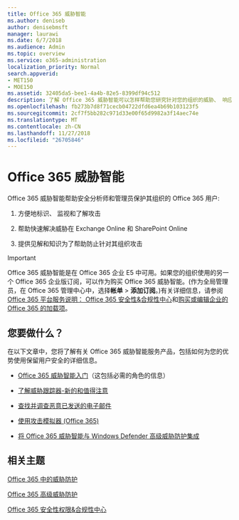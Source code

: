 ```yaml
---
title: Office 365 威胁智能
ms.author: deniseb
author: denisebmsft
manager: laurawi
ms.date: 6/7/2018
ms.audience: Admin
ms.topic: overview
ms.service: o365-administration
localization_priority: Normal
search.appverid:
- MET150
- MOE150
ms.assetid: 32405da5-bee1-4a4b-82e5-8399df94c512
description: 了解 Office 365 威胁智能可以怎样帮助您研究针对您的组织的威胁、 响应恶意软件和网络钓鱼，代表您检测到 Office 365 其他攻击和搜索威胁指标。威胁智能内置于 Office 365 E5 为安全性和遵从性的系统产品。
ms.openlocfilehash: fb273b7d8f71cecb04722dfd6ea4b69b103123f5
ms.sourcegitcommit: 2cf7f5bb282c971d33e00f65d9982a3f14aec74e
ms.translationtype: MT
ms.contentlocale: zh-CN
ms.lasthandoff: 11/27/2018
ms.locfileid: "26705846"
---
```

# <a name="office-365-threat-intelligence"></a>Office 365 威胁智能

Office 365 威胁智能帮助安全分析师和管理员保护其组织的 Office 365 用户:
  
1. 方便地标识、 监视和了解攻击
    
2. 帮助快速解决威胁在 Exchange Online 和 SharePoint Online
    
3. 提供见解和知识为了帮助防止针对其组织攻击
    
> [!IMPORTANT]
> Office 365 威胁智能是在 Office 365 企业 E5 中可用。如果您的组织使用的另一个 Office 365 企业版订阅，可以作为购买 Office 365 威胁智能。(作为全局管理员，在 Office 365 管理中心中，选择**帐单** \> **添加订阅**。)有关详细信息，请参阅[Office 365 平台服务说明： Office 365 安全性&amp;合规性中心](https://docs.microsoft.com/office365/servicedescriptions/office-365-platform-service-description/office-365-securitycompliance-center)和[购买或编辑企业的 Office 365 的加载项](https://support.office.com/article/4e7b57d6-b93b-457d-aecd-0ea58bff07a6)。 
  
## <a name="what-do-you-want-to-do"></a>您要做什么？

在以下文章中，您将了解有关 Office 365 威胁智能服务产品，包括如何为您的优势使用保留用户安全的详细信息。
  
- [Office 365 威胁智能入门](get-started-with-ti.md)（这包括必需的角色的信息） 
    
- [了解威胁跟踪器-新的和值得注意](threat-trackers.md)
    
- [查找并调查恶意已发送的电子邮件](investigate-malicious-email-that-was-delivered.md)
    
- [使用攻击模拟器 (Office 365)](attack-simulator.md)
    
- [将 Office 365 威胁智能与 Windows Defender 高级威胁防护集成](integrate-office-365-ti-with-wdatp.md)
    
## <a name="related-topics"></a>相关主题

[Office 365 中的威胁防护](protect-against-threats.md)
  
[Office 365 高级威胁防护](office-365-atp.md)
  
[Office 365 安全性权限&amp;合规性中心](permissions-in-the-security-and-compliance-center.md)
  

